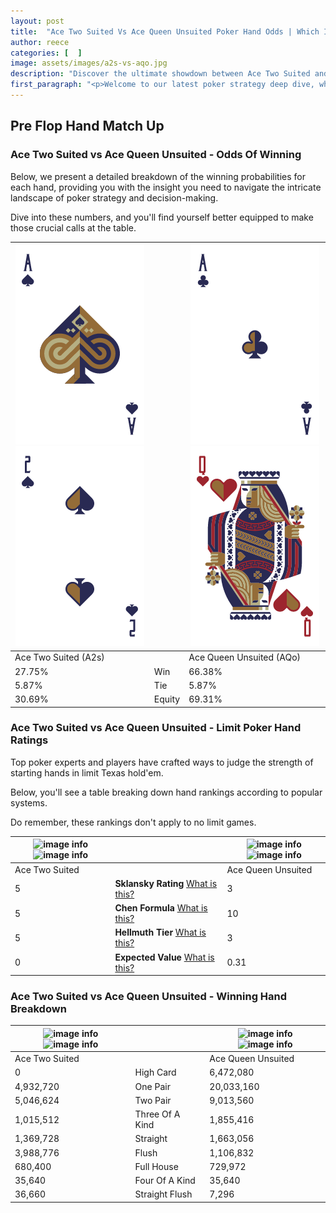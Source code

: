 ```yaml
---
layout: post
title:  "Ace Two Suited Vs Ace Queen Unsuited Poker Hand Odds | Which Is The Better Hand In Poker? A Complete Guide"
author: reece
categories: [  ]
image: assets/images/a2s-vs-aqo.jpg
description: "Discover the ultimate showdown between Ace Two Suited and Ace Queen Unsuited in poker! Uncover the odds, strategies, and scenarios where one hand triumphs over the other. Get ready to up your poker game with this thrilling analysis."
first_paragraph: "<p>Welcome to our latest poker strategy deep dive, where we're pitting two distinct hands against each other in a high-stakes showdown: Ace Two Suited vs Ace Queen Unsuited.</p><p>In the dynamic world of poker, every decision counts, and knowing which hand holds the upper hand is key to your success at the table.</p><p>In this article, we'll dissect these two hands, explore the scenarios where one dominates the other, and equip you with the knowledge to make strategic choices that can tip the odds in your favor.</p><p>Get ready to unravel the intriguing dynamics of these poker hands and elevate your game to new heights.</p>"
---
```




[comment]: # (sp0)

## Pre Flop Hand Match Up

<div class="table hand-ratings" markdown="1"> 



### Ace Two Suited vs Ace Queen Unsuited - Odds Of Winning

Below, we present a detailed breakdown of the winning probabilities for each hand, providing you with the insight you need to navigate the intricate landscape of poker strategy and decision-making. 

Dive into these numbers, and you'll find yourself better equipped to make those crucial calls at the table.


    
| ![image info](assets/images/hand1/a.png) ![image info](assets/images/hand1/2.png) |  | ![image info](assets/images/hand2/a.png) ![image info](assets/images/hand2/qo.png) |
| -------- | -------- | -------- |
| Ace Two Suited (A2s) |  | Ace Queen Unsuited (AQo) |
| 27.75% | Win | 66.38% |
| 5.87% | Tie | 5.87% |
| 30.69% | Equity | 69.31% |




[comment]: # (sp1)



### Ace Two Suited vs Ace Queen Unsuited - Limit Poker Hand Ratings

Top poker experts and players have crafted ways to judge the strength of starting hands in limit Texas hold'em. 

Below, you'll see a table breaking down hand rankings according to popular systems. 

Do remember, these rankings don't apply to no limit games.


    
| ![image info](https://www.riverpairs.com/assets/images/hand1/a.png) ![image info](https://www.riverpairs.com/assets/images/hand1/2.png) |  | ![image info](https://www.riverpairs.com/assets/images/hand2/a.png) ![image info](https://www.riverpairs.com/assets/images/hand2/qo.png) |
| -------- | -------- | -------- |
| Ace Two Suited |  | Ace Queen Unsuited |
| 5 | **Sklansky Rating** [What is this?](/sklansky-rating-explained) | 3 |
| 5 | **Chen Formula** [What is this?](/chen-formula-explained) | 10 |
| 5 | **Hellmuth Tier** [What is this?](/Hellmuth-tier-explained) | 3 |
| 0 | **Expected Value** [What is this?](/expected-value-explained) | 0.31 |




[comment]: # (sp2)



### Ace Two Suited vs Ace Queen Unsuited - Winning Hand Breakdown


    
| ![image info](https://www.riverpairs.com/assets/images/hand1/a.png) ![image info](https://www.riverpairs.com/assets/images/hand1/2.png) |  | ![image info](https://www.riverpairs.com/assets/images/hand2/a.png) ![image info](https://www.riverpairs.com/assets/images/hand2/qo.png) |
| -------- | -------- | -------- |
| Ace Two Suited |  | Ace Queen Unsuited |
| 0 | High Card | 6,472,080 |
| 4,932,720 | One Pair | 20,033,160 |
| 5,046,624 | Two Pair | 9,013,560 |
| 1,015,512 | Three Of A Kind | 1,855,416 |
| 1,369,728 | Straight | 1,663,056 |
| 3,988,776 | Flush | 1,106,832 |
| 680,400 | Full House | 729,972 |
| 35,640 | Four Of A Kind | 35,640 |
| 36,660 | Straight Flush | 7,296 |




[comment]: # (sp3)



</div>

[comment]: # (sp4)



[comment]: # (sp5)

